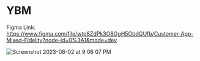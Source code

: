 # YBM
Figma Link:
https://www.figma.com/file/wtp8ZdPk3O8OgH5ObdQUfb/Customer-App-Mixed-Fidelity?node-id=0%3A1&mode=dev

![Screenshot 2023-08-02 at 9 06 07 PM](https://github.com/ibrahimsm83/YBM_SM/assets/60535727/9f44aacb-c0e7-4d4a-b0ae-5382f98a2137)
